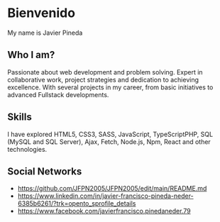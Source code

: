 

# Bienvenido

My name is Javier Pineda
## Who I am?
Passionate about web development and problem solving. Expert in collaborative work, project strategies and dedication to achieving excellence. With several projects in my career, from basic initiatives to advanced Fullstack developments.

## Skills
I have explored HTML5, CSS3, SASS, JavaScript, TypeScriptPHP, SQL (MySQL and SQL Server), Ajax, Fetch, Node.js, Npm, React and other technologies.

## Social Networks
  - https://github.com/JFPN2005/JFPN2005/edit/main/README.md
  - https://www.linkedin.com/in/javier-francisco-pineda-neder-6385b6261/?trk=opento_sprofile_details
  - https://www.facebook.com/javierfrancisco.pinedaneder.79
